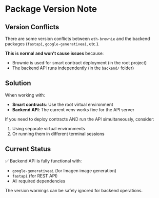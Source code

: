 # Package Version Note

## Version Conflicts

There are some version conflicts between `eth-brownie` and the backend packages (`fastapi`, `google-generativeai`, etc.).

**This is normal and won't cause issues** because:

- Brownie is used for smart contract deployment (in the root project)
- The backend API runs independently (in the `backend/` folder)

## Solution

When working with:

- **Smart contracts**: Use the root virtual environment
- **Backend API**: The current venv works fine for the API server

If you need to deploy contracts AND run the API simultaneously, consider:

1. Using separate virtual environments
2. Or running them in different terminal sessions

## Current Status

✅ Backend API is fully functional with:

- `google-generativeai` (for Imagen image generation)
- `fastapi` (for REST API)
- All required dependencies

The version warnings can be safely ignored for backend operations.
